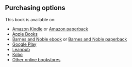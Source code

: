 ## Purchasing options

This book is available on 
* [Amazon Kindle][AmazonK] or [Amazon paperback][AmazonS]
* [Apple Books][Apple Books]
* [Barnes and Noble ebook][Barnes and Noble ebook] or [Barnes and Noble paperback][Barnes and Noble paperback]
* [Google Play][Google Play]
* [Leanpub][leanpub]
* [Kobo][Kobo]
* [Other online bookstores][Other sites]



[AmazonK]:    https://smile.amazon.com/dp/B08MQY1DJC
[AmazonS]:   https://www.amazon.com/dp/1736060619
[Apple Books]:     https://books.apple.com/us/book/python-for-mechanical-and-aerospace-engineering/id1538845575?ls=1
[Barnes and Noble ebook]: https://www.barnesandnoble.com/w/python-for-mechanical-and-aerospace-engineering-alex-kenan/1138022875?ean=2940162705659
[Barnes and Noble paperback]: https://www.barnesandnoble.com/w/python-for-mechanical-and-aerospace-engineering-alex-kenan/1138022875?ean=9781736060629
[Google Play]: https://www.google.com
[Leanpub]: https://leanpub.com/pymae
[Kobo]: https://www.kobo.com/us/en/ebook/python-for-mechanical-and-aerospace-engineering
[Other sites]: https://books2read.com/u/4jLLov

